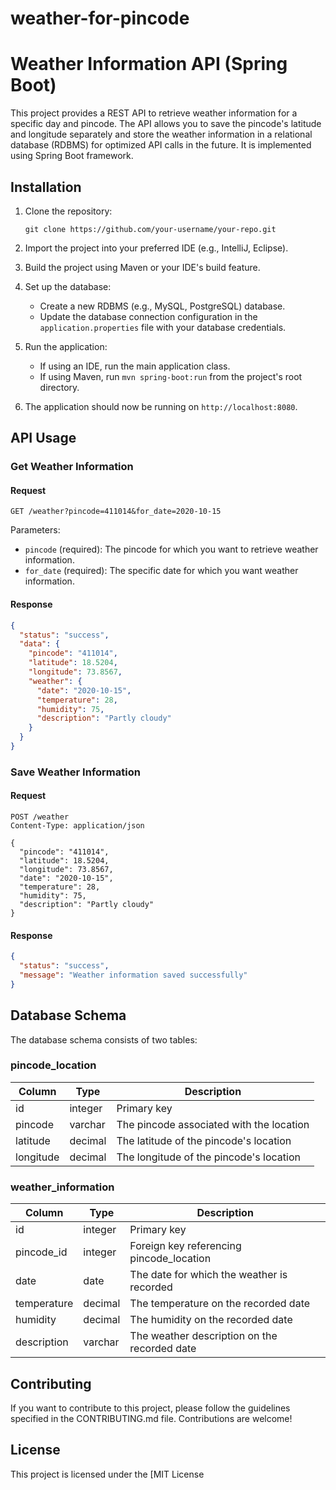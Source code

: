 # weather-for-pincode
# Weather Information API (Spring Boot)

This project provides a REST API to retrieve weather information for a specific day and pincode. The API allows you to save the pincode's latitude and longitude separately and store the weather information in a relational database (RDBMS) for optimized API calls in the future. It is implemented using Spring Boot framework.

## Installation

1. Clone the repository:

   ```
   git clone https://github.com/your-username/your-repo.git
   ```

2. Import the project into your preferred IDE (e.g., IntelliJ, Eclipse).

3. Build the project using Maven or your IDE's build feature.

4. Set up the database:

   - Create a new RDBMS (e.g., MySQL, PostgreSQL) database.
   - Update the database connection configuration in the `application.properties` file with your database credentials.

5. Run the application:

   - If using an IDE, run the main application class.
   - If using Maven, run `mvn spring-boot:run` from the project's root directory.

6. The application should now be running on `http://localhost:8080`.

## API Usage

### Get Weather Information

#### Request

```
GET /weather?pincode=411014&for_date=2020-10-15
```

Parameters:
- `pincode` (required): The pincode for which you want to retrieve weather information.
- `for_date` (required): The specific date for which you want weather information.

#### Response

```json
{
  "status": "success",
  "data": {
    "pincode": "411014",
    "latitude": 18.5204,
    "longitude": 73.8567,
    "weather": {
      "date": "2020-10-15",
      "temperature": 28,
      "humidity": 75,
      "description": "Partly cloudy"
    }
  }
}
```

### Save Weather Information

#### Request

```
POST /weather
Content-Type: application/json

{
  "pincode": "411014",
  "latitude": 18.5204,
  "longitude": 73.8567,
  "date": "2020-10-15",
  "temperature": 28,
  "humidity": 75,
  "description": "Partly cloudy"
}
```

#### Response

```json
{
  "status": "success",
  "message": "Weather information saved successfully"
}
```

## Database Schema

The database schema consists of two tables:

### pincode_location

| Column    | Type       | Description                            |
| --------- | ---------- | -------------------------------------- |
| id        | integer    | Primary key                            |
| pincode   | varchar    | The pincode associated with the location|
| latitude  | decimal    | The latitude of the pincode's location  |
| longitude | decimal    | The longitude of the pincode's location |

### weather_information

| Column       | Type       | Description                                |
| ------------ | ---------- | ------------------------------------------ |
| id           | integer    | Primary key                                |
| pincode_id   | integer    | Foreign key referencing pincode_location   |
| date         | date       | The date for which the weather is recorded  |
| temperature  | decimal    | The temperature on the recorded date        |
| humidity     | decimal    | The humidity on the recorded date           |
| description  | varchar    | The weather description on the recorded date|

## Contributing

If you want to contribute to this project, please follow the guidelines specified in the CONTRIBUTING.md file. Contributions are welcome!

## License

This project is licensed under the [MIT License
